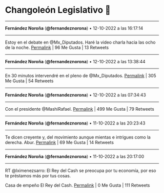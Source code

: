 # Changoleón Legislativo 🙈
*****
**Fernández Noroña** (**@fernandeznorona**) • 12-10-2022 a las 16:17:14
*****
Estoy en el debate en @Mx_Diputados. Haré la video charla hacia las ocho de la noche.
[Permalink](https://twitter.com/fernandeznorona/status/1580351923013660673) | 96 Me Gusta | 13 Retweets
*****
**Fernández Noroña** (**@fernandeznorona**) • 12-10-2022 a las 13:38:44
*****
En 30 minutos intervendré en el pleno de @Mx_Diputados.
[Permalink](https://twitter.com/fernandeznorona/status/1580312035903954945) | 305 Me Gusta | 54 Retweets
*****
**Fernández Noroña** (**@fernandeznorona**) • 12-10-2022 a las 07:34:43
*****
Con el presidente ⁦@MashiRafael⁩.
[Permalink](https://twitter.com/fernandeznorona/status/1580220426701373447) | 499 Me Gusta | 79 Retweets
*****
**Fernández Noroña** (**@fernandeznorona**) • 11-10-2022 a las 20:23:43
*****
Te dicen creyente y, del movimiento aunque mientas e intrigues como la derecha. Abur.
[Permalink](https://twitter.com/fernandeznorona/status/1580051563652870144) | 69 Me Gusta | 14 Retweets
*****
**Fernández Noroña** (**@fernandeznorona**) • 11-10-2022 a las 20:17:00
*****
RT @lximenezsarro: El Rey del Cash se preocupa por tu economía, por eso te préstamos más por tus cosas.


Casa de empeño El Rey del Cash.
[Permalink](https://twitter.com/fernandeznorona/status/1580049872681861120) | 0 Me Gusta | 111 Retweets